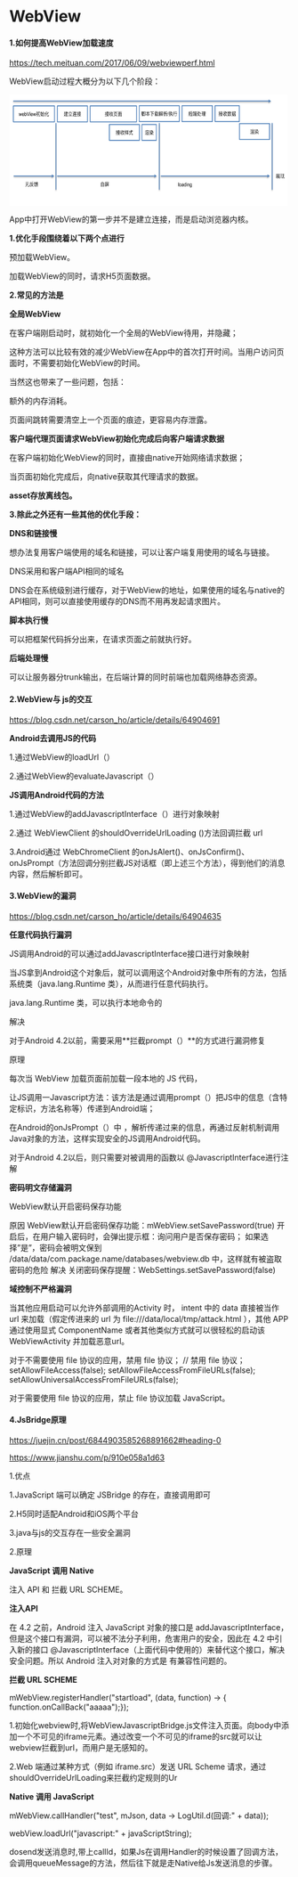# WebView

####  1.如何提高WebView加载速度

https://tech.meituan.com/2017/06/09/webviewperf.html

WebView启动过程大概分为以下几个阶段：

 <img src="../img/webview1.png" width = "500" height = "200" alt="图片名称" align=center />

App中打开WebView的第一步并不是建立连接，而是启动浏览器内核。

**1.优化手段围绕着以下两个点进行**

预加载WebView。

加载WebView的同时，请求H5页面数据。

**2.常见的方法是**

**全局WebView**



在客户端刚启动时，就初始化一个全局的WebView待用，并隐藏；

这种方法可以比较有效的减少WebView在App中的首次打开时间。当用户访问页面时，不需要初始化WebView的时间。

当然这也带来了一些问题，包括：

额外的内存消耗。

页面间跳转需要清空上一个页面的痕迹，更容易内存泄露。

**客户端代理页面请求WebView初始化完成后向客户端请求数据**

在客户端初始化WebView的同时，直接由native开始网络请求数据；

当页面初始化完成后，向native获取其代理请求的数据。

**asset存放离线包。**

**3.除此之外还有一些其他的优化手段：**

**DNS和链接慢**

想办法复用客户端使用的域名和链接，可以让客户端复用使用的域名与链接。

DNS采用和客户端API相同的域名

DNS会在系统级别进行缓存，对于WebView的地址，如果使用的域名与native的API相同，则可以直接使用缓存的DNS而不用再发起请求图片。

**脚本执行慢**

可以把框架代码拆分出来，在请求页面之前就执行好。

**后端处理慢**

可以让服务器分trunk输出，在后端计算的同时前端也加载网络静态资源。


####  2.WebView与 js的交互

https://blog.csdn.net/carson_ho/article/details/64904691

 **Android去调用JS的代码**

1.通过WebView的loadUrl（）

2.通过WebView的evaluateJavascript（）

**JS调用Android代码的方法**

1.通过WebView的addJavascriptInterface（）进行对象映射

2.通过 WebViewClient 的shouldOverrideUrlLoading ()方法回调拦截 url

3.Android通过 WebChromeClient 的onJsAlert()、onJsConfirm()、onJsPrompt（方法回调分别拦截JS对话框（即上述三个方法），得到他们的消息内容，然后解析即可。

####  3.WebView的漏洞

https://blog.csdn.net/carson_ho/article/details/64904635


**任意代码执行漏洞**

JS调用Android的可以通过addJavascriptInterface接口进行对象映射

当JS拿到Android这个对象后，就可以调用这个Android对象中所有的方法，包括系统类（java.lang.Runtime 类），从而进行任意代码执行。

 java.lang.Runtime 类，可以执行本地命令的

 解决

对于Android 4.2以前，需要采用**拦截prompt（）**的方式进行漏洞修复

原理

每次当 WebView 加载页面前加载一段本地的 JS 代码，

让JS调用一Javascript方法：该方法是通过调用prompt（）把JS中的信息（含特定标识，方法名称等）传递到Android端；

在Android的onJsPrompt（）中 ，解析传递过来的信息，再通过反射机制调用Java对象的方法，这样实现安全的JS调用Android代码。

对于Android 4.2以后，则只需要对被调用的函数以 @JavascriptInterface进行注解

**密码明文存储漏洞**

WebView默认开启密码保存功能

原因 WebView默认开启密码保存功能：mWebView.setSavePassword(true) 开启后，在用户输入密码时，会弹出提示框：询问用户是否保存密码； 如果选择”是”，密码会被明文保到 /data/data/com.package.name/databases/webview.db 中，这样就有被盗取密码的危险 解决 关闭密码保存提醒：WebSettings.setSavePassword(false)

**域控制不严格漏洞**

当其他应用启动可以允许外部调用的Activity 时， intent 中的 data 直接被当作 url 来加载（假定传进来的 url 为 file:///data/local/tmp/attack.html ），其他 APP 通过使用显式 ComponentName 或者其他类似方式就可以很轻松的启动该 WebViewActivity 并加载恶意url。

对于不需要使用 file 协议的应用，禁用 file 协议；
// 禁用 file 协议；
setAllowFileAccess(false);
setAllowFileAccessFromFileURLs(false);
setAllowUniversalAccessFromFileURLs(false);

对于需要使用 file 协议的应用，禁止 file 协议加载 JavaScript。


####  4.JsBridge原理


https://juejin.cn/post/6844903585268891662#heading-0

https://www.jianshu.com/p/910e058a1d63

1.优点

1.JavaScript 端可以确定 JSBridge 的存在，直接调用即可

2.H5同时适配Android和iOS两个平台

3.java与js的交互存在一些安全漏洞

2.原理

**JavaScript 调用 Native**

注入 API 和 拦截 URL SCHEME。

 **注入API**

在 4.2 之前，Android 注入 JavaScript 对象的接口是 addJavascriptInterface，但是这个接口有漏洞，可以被不法分子利用，危害用户的安全，因此在 4.2 中引入新的接口 @JavascriptInterface（上面代码中使用的）来替代这个接口，解决安全问题。所以 Android 注入对对象的方式是 有兼容性问题的。

**拦截 URL SCHEME**

mWebView.registerHandler("startload", (data, function) -> {  function.onCallBack("aaaaa");});

1.初始化webview时,将WebViewJavascriptBridge.js文件注入页面。向body中添加一个不可见的iframe元素。通过改变一个不可见的iframe的src就可以让webview拦截到url，而用户是无感知的。

2.Web 端通过某种方式（例如 iframe.src）发送 URL Scheme 请求，通过shouldOverrideUrlLoading来拦截约定规则的Ur


**Native 调用 JavaScript**

mWebView.callHandler("test", mJson, data -> LogUtil.d(回调:" + data));

webView.loadUrl("javascript:" + javaScriptString);

dosend发送消息时,带上callId，如果Js在调用Handler的时候设置了回调方法，会调用queueMessage的方法，然后往下就是走Native给Js发送消息的步骤。



